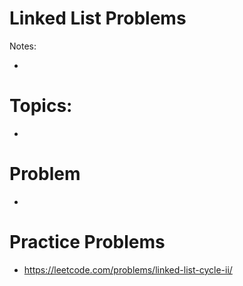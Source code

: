 # Linked List Problems

Notes:

-

# Topics:

-

# Problem

-

# Practice Problems

- https://leetcode.com/problems/linked-list-cycle-ii/
